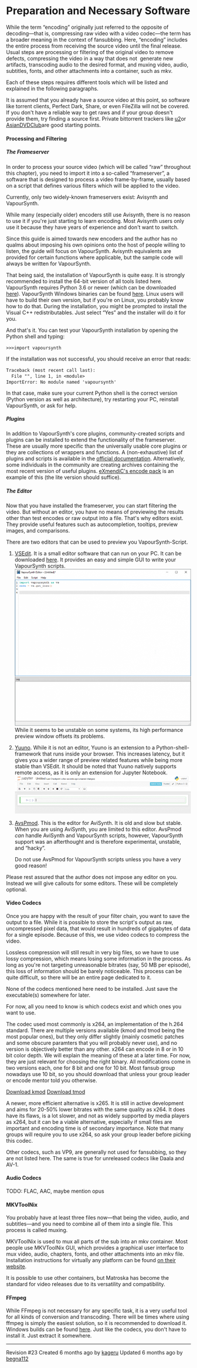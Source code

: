 # Preparation and Necessary Software

While the term “encoding” originally just referred to the opposite of
decoding—that is, compressing raw video with a video codec—the term has
a broader meaning in the context of fansubbing. Here, “encoding”
includes the entire process from receiving the source video until the
final release. Usual steps are processing or filtering of the original
video to remove defects, compressing the video in a way that does not
 generate new artifacts, transcoding audio to the desired format, and
muxing video, audio, subtitles, fonts, and other attachments into a
container, such as mkv.

Each of these steps requires different tools which will be listed and
explained in the following paragraphs.

It is assumed that you already have a source video at this point, so
software like torrent clients, Perfect Dark, Share, or even FileZilla
will not be covered. If you don't have a reliable way to get raws and if
your group doesn't provide them, try finding a source first. Private
bittorrent trackers like [u2](https://u2.dmhy.org "u2")or
[AsianDVDClub](https://asiandvdclub.org "ADC")are good starting points.

#### Processing and Filtering

##### The Frameserver

In order to process your source video (which will be called “raw”
throughout this chapter), you need to import it into a so-called
“frameserver”, a software that is designed to process a video
frame-by-frame, usually based on a script that defines various filters
which will be applied to the video.

Currently, only two widely-known frameservers exist: Avisynth and
VapourSynth.

While many (especially older) encoders still use Avisynth, there is no
reason to use it if you're just starting to learn encoding.
<span title="It should be noted that the author strongly disagrees with this sentiment. The two have a lot in common, and any capable Avisynth encoder could reach a similar leven in Vapoursynth within a few months, maybe even weeks.">Most
Avisynth users only use it because they have years of experience and
don't want to switch.</span>

<span title="At least I&#39;m honest, okay?">Since this guide is aimed
towards new encoders and the author has no qualms about imposing his own
opinions onto the host of people willing to listen, the guide will focus
on VapourSynth.</span> Avisynth equivalents are provided for certain
functions where applicable, but the sample code will always be written
for VapourSynth.

That being said, the installation of VapourSynth is quite easy. It is
strongly recommended to install the 64-bit version of all tools listed
here. VapourSynth requires Python 3.6 or newer (which can be downloaded
[here](https://www.python.org/downloads/)). VapourSynth Windows binaries
can be found
[here](https://github.com/vapoursynth/vapoursynth/releases). Linux users
will have to build their own version, but if you're on Linux, you
probably know how to do that. During the installation, you might be
prompted to install the Visual C++ redistributables. Just select “Yes”
and the installer will do it for you.

And that's it. You can test your VapourSynth installation by opening the
Python shell and typing:

    >>>import vapoursynth

If the installation was not successful, you should receive an error that
reads:

    Traceback (most recent call last):
      File "", line 1, in <module>
    ImportError: No module named 'vapoursynth'

In that case, make sure your current Python shell is the correct version
(Python version as well as architecture), try restarting your PC,
reinstall VapourSynth, or ask for help.

##### Plugins

In addition to VapourSynth's core plugins, community-created scripts and
plugins can be installed to extend the functionality of the frameserver.
These are usually more specific than the universally usable core plugins
or they are collections of wrappers and functions. A (non-exhaustive)
list of plugins and scripts is available in the [official
documentation](http://www.vapoursynth.com/doc/pluginlist.html "Plugins & Scripts").
Alternatively, some individuals in the community are creating archives
containing the most recent version of useful plugins. [eXmendiC's encode
pack](https://iamscum.wordpress.com/encoding-stuff/encode-pack/) is an
example of this (the lite version should suffice).

##### The Editor

Now that you have installed the frameserver, you can start filtering the
video. But without an editor, you have no means of previewing the
results other than test encodes or raw output into a file. That's why
editors exist. They provide useful features such as autocompletion,
tooltips, preview images, and comparisons.

There are two editors that can be used to preview you
VapourSynth-Script.

1.  [VSEdit](https://bitbucket.org/mystery_keeper/vapoursynth-editor).
    It is a small editor software that can run on your PC. It can be
    downloaded
    [here](https://bitbucket.org/mystery_keeper/vapoursynth-editor/downloads/).
    It provides an easy and simple GUI to write your VapourSynth
    scripts.![The main window of VSEdit.](images/cnvimage100.png)
    While it seems to be unstable on some systems, its high performance
    preview window offsets its problems.

2.  [Yuuno](https://yuuno.encode.moe/). While it is not an editor, Yuuno
    is an extension to a Python-shell-framework that runs inside your
    browser.
    This increases latency, but it gives you a wider range of preview
    related features while being more stable than VSEdit. It should be
    noted that Yuuno natively supports remote access, as it is only an
    extension for Jupyter Notebook.
    ![](images/cnvimage101.png)


3.  [AvsPmod](https://github.com/AvsPmod/AvsPmod/releases). This is the
    editor for AviSynth. It is old and slow but stable. When you are
    using AviSynth, you are limited to this editor. AvsPmod *can* handle
    AviSynth and VapourSynth scripts, however, VapourSynth support was
    an afterthought and is therefore experimental, unstable, and
    “hacky”.

    Do not use AvsPmod for VapourSynth scripts unless you have a very
    good reason\!

Please rest assured that the author does not impose any editor on you.
Instead we will give callouts for some editors. These will be completely
optional.

#### Video Codecs

Once you are happy with the result of your filter chain, you want to
save the output to a file. While it is possible to store the script's
output as raw, uncompressed pixel data, that would result in hundreds of
gigabytes of data for a single episode. Because of this, we use video
codecs to compress the video.

Lossless compression will still result in very big files, so we have to
use lossy compression, which means losing some information in the
process. As long as you're not targeting unreasonable bitrates (say, 50
MB per episode), this loss of information should be barely noticeable.
This process can be quite difficult, so there will be an entire page
dedicated to it.

None of the codecs mentioned here need to be installed. Just save the
executable(s) somewhere for later.

For now, all you need to know is which codecs exist and which ones you
want to use.

The codec used most commonly is x264, an implementation of the h.264
standard. There are multiple versions available (kmod and tmod being the
most popular ones), but they only differ slightly (mainly cosmetic
patches and some obscure paramters that you will probably never use),
and no version is objectively better than any other. x264 can encode in
8 or in 10 bit color depth. We will explain the meaning of these at a
later time. For now, they are just relevant for choosing the right
binary. All modifications come in two versions each, one for 8 bit and
one for 10 bit. Most fansub group nowadays use 10 bit, so you should
download that unless your group leader or encode mentor told you
otherwise.

[Download kmod](http://komisar.gin.by/ "kmod")
[Download tmod](https://github.com/jpsdr/x264/releases "tmod")

A newer, more efficient alternative is x265. It is still in active
development and aims for 20-50% lower bitrates with the same quality as
x264. It does have its flaws, is a lot slower, and not as widely
supported by media players as x264, but it can be a viable alternative,
especially if small files are important and encoding time is of
secondary importance. Note that many groups will require you to use
x264, so ask your group leader before picking this codec.

Other codecs, such as VP9, are generally not used for fansubbing, so
they are not listed here. The same is true for unreleased codecs like
Daala and AV-1.

#### Audio Codecs

TODO: FLAC, AAC, maybe mention opus

#### MKVToolNix

You probably have at least three files now—that being the video, audio,
and subtitles—and you need to combine all of them into a single file.
This process is called muxing.

MKVToolNix is used to mux all parts of the sub into an mkv container.
Most people use MKVToolNix GUI, which provides a graphical user
interface to mux video, audio, chapters, fonts, and other attachments
into an mkv file. Installation instructions for virtually any platform
can be found [on their
website](https://mkvtoolnix.download/downloads.html "MKVToolNix").

It is possible to use other containers, but Matroska has become the
standard for video releases due to its versatility and compatibility.

#### FFmpeg

While FFmpeg is not necessary for any specific task, it is a very useful
tool for all kinds of conversion and transcoding. There will be times
where using ffmpeg is simply the easiest solution, so it is recommended
to download it. Windows builds can be found
[here](http://ffmpeg.zeranoe.com/builds/ "FFmpeg"). Just like the
codecs, you don't have to install it. Just extract it somewhere.

-----

Revision \#23
Created <span title="Sun, Aug 20, 2017 11:17 AM">6 months ago</span> by
[kageru](http://34.234.192.3/user/6)
Updated <span title="Fri, Sep 15, 2017 7:40 PM">6 months ago</span> by
[begna112](http://34.234.192.3/user/3)

